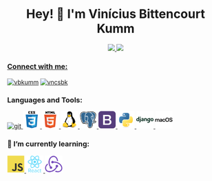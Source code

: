 <h1 align="center"> Hey! 👋 I'm Vinícius Bittencourt Kumm</h1>
<div align="center">
  <a href="https://github.com/Vbkumm">
  <img height="180em" src="https://github-readme-stats.vercel.app/api?username=Vbkumm&show_icons=true&theme=tokyonight&include_all_commits=true&count_private=true"/>
  <img height="180em" src="https://github-readme-stats.vercel.app/api/top-langs/?username=Vbkumm&layout=compact&langs_count=7&theme=tokyonight"/>
</div>
 
<h3 align="left">Connect with me:</h3>
<p align="left">
<a href="https://linkedin.com/in/vbkumm" target="blank"><img align="center" src="https://cdn.jsdelivr.net/npm/simple-icons@3.0.1/icons/linkedin.svg" alt="vbkumm" height="30" width="40" /></a>
<a href="https://instagram.com/vncsbk" target="blank"><img align="center" src="https://cdn.jsdelivr.net/npm/simple-icons@3.0.1/icons/instagram.svg" alt="vncsbk" height="30" width="40" /></a>
</p>

<h3 align="left"> Languages and Tools:</h3>
<p align="left">
<a href="https://git-scm.com/" target="_blank">
 <img src="https://www.vectorlogo.zone/logos/git-scm/git-scm-icon.svg" alt="git" width="40" height="40"/> 
</a> 
<a href="https://www.w3schools.com/css/" target="_blank"> 
 <img src="https://raw.githubusercontent.com/devicons/devicon/master/icons/css3/css3-original-wordmark.svg" alt="css3" width="40" height="40"/> 
</a> 
<a href="https://www.w3.org/html/" target="_blank"> 
 <img src="https://raw.githubusercontent.com/devicons/devicon/master/icons/html5/html5-original-wordmark.svg" alt="html5" width="40" height="40"/> 
</a> 
<a href="https://www.linux.org/" target="_blank"> 
 <img src="https://raw.githubusercontent.com/devicons/devicon/master/icons/linux/linux-original.svg" alt="linux" width="40" height="40"/>
</a>  
<a href="https://www.postgresql.org/" target="_blank">
 <img src="https://raw.githubusercontent.com/devicons/devicon/master/icons/postgresql/postgresql-original.svg" alt="postgresql" width="40" height="40"/> 
</a> 
<a href="https://getbootstrap.com/" target="_blank"> 
 <img src="https://raw.githubusercontent.com/github/explore/80688e429a7d4ef2fca1e82350fe8e3517d3494d/topics/bootstrap/bootstrap.png" alt="bootstrap" width="40" height="40"/> 
</a>
 <a href="https://www.python.org/" target="_blank"> 
 <img src="https://raw.githubusercontent.com/devicons/devicon/master/icons/python/python-original.svg" alt="python" width="40" height="40"/> 
</a>
 <a href="https://www.djangoproject.com/" target="_blank"> 
 <img src="https://raw.githubusercontent.com/github/explore/7456fdff59816d37ef383a6c8f32a26ff7332db2/topics/django/django.png" alt="django" width="40" height="40"/> 
</a>
 <a href="https://www.apple.com/macos" target="_blank"> 
 <img src="https://raw.githubusercontent.com/github/explore/868696fc547869eb5de5add3b3695abdd43bb9dc/topics/macos/macos.png" alt="macos" width="40" height="40"/> 
</a> 
</p>

 <h3 align="left"> 🌱 I’m currently learning:</h3>
<p align="left">
<a href="https://developer.mozilla.org/en-US/docs/Web/JavaScript" target="_blank"> 
 <img src="https://raw.githubusercontent.com/devicons/devicon/master/icons/javascript/javascript-original.svg" alt="javascript" width="40" height="40"/> 
</a> 
<a href="https://reactjs.org/" target="_blank"> 
 <img src="https://raw.githubusercontent.com/devicons/devicon/master/icons/react/react-original-wordmark.svg" alt="react" width="40" height="40"/> 
</a>
 <a href="https://redux.js.org" target="_blank"> 
  <img src="https://raw.githubusercontent.com/devicons/devicon/master/icons/redux/redux-original.svg" alt="redux" width="40" height="40"/> 
 </a>
 </p>

